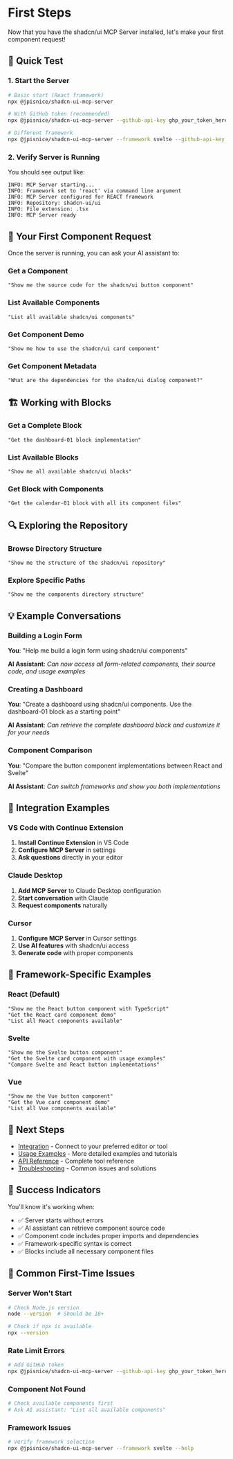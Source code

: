# First Steps

Now that you have the shadcn/ui MCP Server installed, let's make your first component request!

## 🚀 Quick Test

### 1. Start the Server

```bash
# Basic start (React framework)
npx @jpisnice/shadcn-ui-mcp-server

# With GitHub token (recommended)
npx @jpisnice/shadcn-ui-mcp-server --github-api-key ghp_your_token_here

# Different framework
npx @jpisnice/shadcn-ui-mcp-server --framework svelte --github-api-key ghp_your_token_here
```

### 2. Verify Server is Running

You should see output like:
```
INFO: MCP Server starting...
INFO: Framework set to 'react' via command line argument
INFO: MCP Server configured for REACT framework
INFO: Repository: shadcn-ui/ui
INFO: File extension: .tsx
INFO: MCP Server ready
```

## 🎯 Your First Component Request

Once the server is running, you can ask your AI assistant to:

### Get a Component

```
"Show me the source code for the shadcn/ui button component"
```

### List Available Components

```
"List all available shadcn/ui components"
```

### Get Component Demo

```
"Show me how to use the shadcn/ui card component"
```

### Get Component Metadata

```
"What are the dependencies for the shadcn/ui dialog component?"
```

## 🏗️ Working with Blocks

### Get a Complete Block

```
"Get the dashboard-01 block implementation"
```

### List Available Blocks

```
"Show me all available shadcn/ui blocks"
```

### Get Block with Components

```
"Get the calendar-01 block with all its component files"
```

## 🔍 Exploring the Repository

### Browse Directory Structure

```
"Show me the structure of the shadcn/ui repository"
```

### Explore Specific Paths

```
"Show me the components directory structure"
```

## 💡 Example Conversations

### Building a Login Form

**You**: "Help me build a login form using shadcn/ui components"

**AI Assistant**: *Can now access all form-related components, their source code, and usage examples*

### Creating a Dashboard

**You**: "Create a dashboard using shadcn/ui components. Use the dashboard-01 block as a starting point"

**AI Assistant**: *Can retrieve the complete dashboard block and customize it for your needs*

### Component Comparison

**You**: "Compare the button component implementations between React and Svelte"

**AI Assistant**: *Can switch frameworks and show you both implementations*

## 🔧 Integration Examples

### VS Code with Continue Extension

1. **Install Continue Extension** in VS Code
2. **Configure MCP Server** in settings
3. **Ask questions** directly in your editor

### Claude Desktop

1. **Add MCP Server** to Claude Desktop configuration
2. **Start conversation** with Claude
3. **Request components** naturally

### Cursor

1. **Configure MCP Server** in Cursor settings
2. **Use AI features** with shadcn/ui access
3. **Generate code** with proper components

## 🎨 Framework-Specific Examples

### React (Default)

```
"Show me the React button component with TypeScript"
"Get the React card component demo"
"List all React components available"
```

### Svelte

```
"Show me the Svelte button component"
"Get the Svelte card component with usage examples"
"Compare Svelte and React button implementations"
```

### Vue

```
"Show me the Vue button component"
"Get the Vue card component demo"
"List all Vue components available"
```

## 🔗 Next Steps

- [Integration](../integration/) - Connect to your preferred editor or tool
- [Usage Examples](../usage/) - More detailed examples and tutorials
- [API Reference](../api/) - Complete tool reference
- [Troubleshooting](../troubleshooting/) - Common issues and solutions

## 🎯 Success Indicators

You'll know it's working when:

- ✅ Server starts without errors
- ✅ AI assistant can retrieve component source code
- ✅ Component code includes proper imports and dependencies
- ✅ Framework-specific syntax is correct
- ✅ Blocks include all necessary component files

## 🐛 Common First-Time Issues

### Server Won't Start
```bash
# Check Node.js version
node --version  # Should be 18+

# Check if npx is available
npx --version
```

### Rate Limit Errors
```bash
# Add GitHub token
npx @jpisnice/shadcn-ui-mcp-server --github-api-key ghp_your_token_here
```

### Component Not Found
```bash
# Check available components first
# Ask AI assistant: "List all available components"
```

### Framework Issues
```bash
# Verify framework selection
npx @jpisnice/shadcn-ui-mcp-server --framework svelte --help
``` 